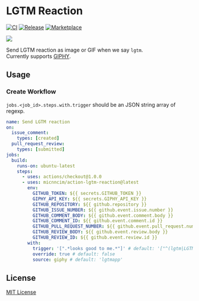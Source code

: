 # LGTM Reaction

[![CI](https://github.com/micnncim/action-lgtm-reaction/workflows/CI/badge.svg)](https://github.com/micnncim/action-lgtm-reaction/actions)
[![Release](https://img.shields.io/github/v/release/micnncim/action-lgtm-reaction.svg?logo=github)](https://github.com/micnncim/action-lgtm-reaction/releases)
[![Marketplace](https://img.shields.io/badge/marketplace-lgtm--reaction-blue?logo=github)](https://github.com/marketplace/actions/lgtm-reaction)

![](docs/assets/screen-record.gif)

Send LGTM reaction as image or GIF when we say `lgtm`.  
Currently supports [GIPHY](https://giphy.com).

## Usage

### Create Workflow

`jobs.<job_id>.steps.with.trigger` should be an JSON string array of regexp.

```yaml
name: Send LGTM reaction
on:
  issue_comment:
    types: [created]
  pull_request_review:
    types: [submitted]
jobs:
  build:
    runs-on: ubuntu-latest
    steps:
      - uses: actions/checkout@1.0.0
      - uses: micnncim/action-lgtm-reaction@latest
        env:
          GITHUB_TOKEN: ${{ secrets.GITHUB_TOKEN }}
          GIPHY_API_KEY: ${{ secrets.GIPHY_API_KEY }}
          GITHUB_REPOSITORY: ${{ github.repository }}
          GITHUB_ISSUE_NUMBER: ${{ github.event.issue.number }}
          GITHUB_COMMENT_BODY: ${{ github.event.comment.body }}
          GITHUB_COMMENT_ID: ${{ github.event.comment.id }}
          GITHUB_PULL_REQUEST_NUMBER: ${{ github.event.pull_request.number }}
          GITHUB_REVIEW_BODY: ${{ github.event.review.body }}
          GITHUB_REVIEW_ID: ${{ github.event.review.id }}
        with:
          trigger: '[".*looks good to me.*"]' # default: '["^(lgtm|LGTM)$", "^[gG]ood [jJ]ob!?$"]'
          override: true # default: false
          source: giphy # default: 'lgtmapp'
```

## License

[MIT License](LICENSE)
